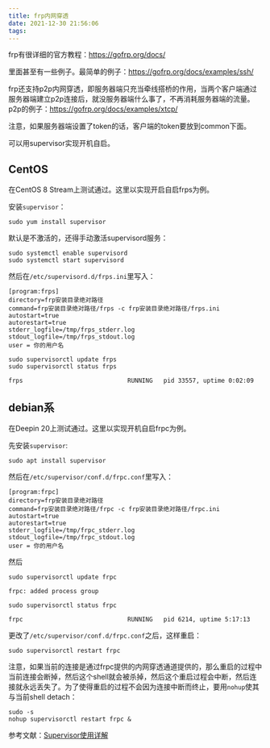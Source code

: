 ```yaml
---
title: frp内网穿透
date: 2021-12-30 21:56:06
tags:
---
```


frp有很详细的官方教程：<https://gofrp.org/docs/>

里面甚至有一些例子。最简单的例子：<https://gofrp.org/docs/examples/ssh/>

frp还支持p2p内网穿透，即服务器端只充当牵线搭桥的作用，当两个客户端通过服务器端建立p2p连接后，就没服务器端什么事了，不再消耗服务器端的流量。p2p的例子：<https://gofrp.org/docs/examples/xtcp/>

注意，如果服务器端设置了token的话，客户端的token要放到common下面。

可以用supervisor实现开机自启。

## CentOS

在CentOS 8 Stream上测试通过。这里以实现开启自启frps为例。

安装`supervisor`：

```shell
sudo yum install supervisor
```

默认是不激活的，还得手动激活supervisord服务：

```shell
sudo systemctl enable supervisord
sudo systemctl start supervisord
```

然后在`/etc/supervisord.d/frps.ini`里写入：

```
[program:frps] 
directory=frp安装目录绝对路径
command=frp安装目录绝对路径/frps -c frp安装目录绝对路径/frps.ini
autostart=true 
autorestart=true
stderr_logfile=/tmp/frps_stderr.log 
stdout_logfile=/tmp/frps_stdout.log 
user = 你的用户名
```

```shell
sudo supervisorctl update frps
sudo supervisorctl status frps
```

```
frps                             RUNNING   pid 33557, uptime 0:02:09
```

## debian系

在Deepin 20上测试通过。这里以实现开机自启frpc为例。

先安装`supervisor`:

```shell
sudo apt install supervisor
```

然后在`/etc/supervisor/conf.d/frpc.conf`里写入：

```
[program:frpc] 
directory=frp安装目录绝对路径
command=frp安装目录绝对路径/frpc -c frp安装目录绝对路径/frpc.ini
autostart=true 
autorestart=true
stderr_logfile=/tmp/frpc_stderr.log 
stdout_logfile=/tmp/frpc_stdout.log 
user = 你的用户名
```

然后

```shell
sudo supervisorctl update frpc
```

```
frpc: added process group
```

```shell
sudo supervisorctl status frpc
```

```
frpc                             RUNNING   pid 6214, uptime 5:17:13
```

更改了`/etc/supervisor/conf.d/frpc.conf`之后，这样重启：

```shell
sudo supervisorctl restart frpc
```

注意，如果当前的连接是通过frpc提供的内网穿透通道提供的，那么重启的过程中当前连接会断掉，然后这个shell就会被杀掉，然后这个重启过程会中断，然后连接就永远丢失了。为了使得重启的过程不会因为连接中断而终止，要用`nohup`使其与当前shell detach：

```shell
sudo -s
nohup supervisorctl restart frpc &
```

参考文献：[Supervisor使用详解](https://www.jianshu.com/p/0b9054b33db3)
